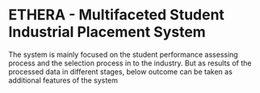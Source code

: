 ETHERA - Multifaceted Student Industrial Placement System
=========================================================

The system is mainly focused on the student performance assessing process and the selection
process in to the industry. But as results of the processed data in different stages, below
outcome can be taken as additional features of the system
